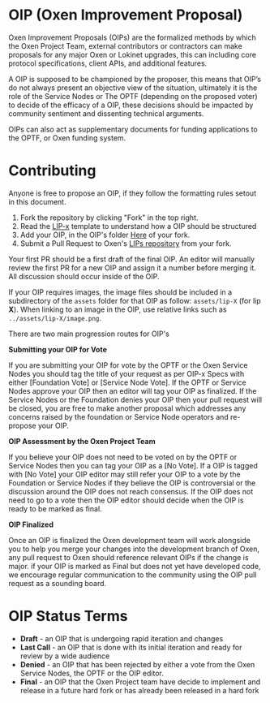 # OIP (Oxen Improvement Proposal)
Oxen Improvement Proposals (OIPs) are the formalized methods by which the Oxen Project Team, external contributors or contractors can make proposals for any major Oxen or Lokinet upgrades, this can including core protocol specifications, client APIs, and additional features.

A OIP is supposed to be championed by the proposer, this means that OIP’s do not always present an objective view of the situation, ultimately it is the role of the Service Nodes or The OPTF (depending on the proposed voter) to decide of the efficacy of a OIP, these decisions should be impacted by community sentiment and dissenting technical arguments.  

OIPs can also act as supplementary documents for funding applications  to the OPTF, or Oxen funding system.

# Contributing

Anyone is free to propose an OIP, if they follow the formatting rules setout in this document. 

 1. Fork the repository by clicking "Fork" in the top right.
 2. Read the [LIP-x](lip-X.md) template to understand how a OIP should be structured
 2. Add your OIP, in the OIP's folder [Here](https://github.com/oxen-io/oxen-improvement-proposals/tree/master/LIPS) of your fork.
 3. Submit a Pull Request to Oxen's [LIPs repository](https://github.com/oxen-io/oxen-improvement-proposals) from your fork.

Your first PR should be a first draft of the final OIP. An editor will manually review the first PR for a new OIP and assign it a number before merging it. All discussion should occur inside of the OIP.

If your OIP requires images, the image files should be included in a subdirectory of the `assets` folder for that OIP as follow: `assets/lip-X` (for lip **X**). When linking to an image in the OIP, use relative links such as `../assets/lip-X/image.png`.

There are two main progression routes for OIP's

**Submitting your OIP for Vote**

If you are submitting your OIP for vote by the OPTF or the Oxen Service Nodes you should tag the title of your request as per OIP-x Specs with either [Foundation Vote] or [Service Node Vote]. If the OPTF or Service Nodes approve your OIP then an editor will tag your OIP as finalized. If the Service Nodes or the Foundation denies your OIP then your pull request will be closed, you are free to make another proposal which addresses any concerns raised by the foundation or Service Node operators and re-propose your OIP.

**OIP Assessment by the Oxen Project Team**

If you believe your OIP does not need to be voted on by the OPTF or Service Nodes then you can tag your OIP as a [No Vote]. If a OIP is tagged with [No Vote] your OIP editor may still refer your OIP to a vote by the Foundation or Service Nodes if they believe the OIP is controversial or the discussion around the OIP does not reach consensus.
If the OIP does not need to go to a vote then the OIP editor should decide when the OIP is ready to be marked as final. 

**OIP Finalized**

Once an OIP is finalized the Oxen development team will work alongside you to help you merge your changes into the development branch of Oxen, any pull request to Oxen should reference relevant OIPs if the change is major. if your OIP is marked as Final but does not yet have developed code, we encourage regular communication to the community using the OIP pull request as a sounding board.

# OIP Status Terms
* **Draft** - an OIP that is undergoing rapid iteration and changes
* **Last Call** - an OIP that is done with its initial iteration and ready for review by a wide audience
* **Denied** - an OIP that has been rejected by either a vote from the Oxen Service Nodes, the OPTF or the OIP editor.
* **Final** - an OIP that the Oxen Project team have decide to implement and release in a future hard fork or has already been released in a hard fork
